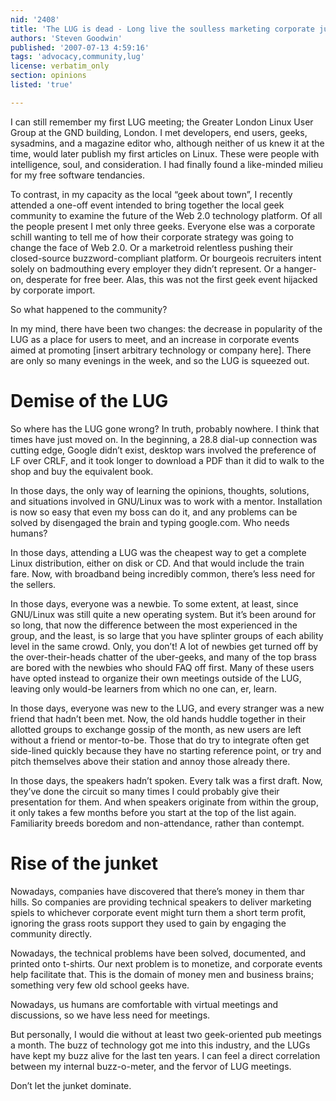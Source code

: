 ```yaml
---
nid: '2408'
title: 'The LUG is dead - Long live the soulless marketing corporate junket'
authors: 'Steven Goodwin'
published: '2007-07-13 4:59:16'
tags: 'advocacy,community,lug'
license: verbatim_only
section: opinions
listed: 'true'

---
```

I can still remember my first LUG meeting; the Greater London Linux User Group at the GND building, London. I met developers, end users, geeks, sysadmins, and a magazine editor who, although neither of us knew it at the time, would later publish my first articles on Linux. These were people with intelligence, soul, and consideration. I had finally found a like-minded milieu for my free software tendancies.

To contrast, in my capacity as the local “geek about town”, I recently attended a one-off event intended to bring together the local geek community to examine the future of the Web 2.0 technology platform. Of all the people present I met only three geeks. Everyone else was a corporate schill wanting to tell me of how their corporate strategy was going to change the face of Web 2.0. Or a marketroid relentless pushing their closed-source buzzword-compliant platform. Or bourgeois recruiters intent solely on badmouthing every employer they didn’t represent. Or a hanger-on, desperate for free beer. Alas, this was not the first geek event hijacked by corporate import.

So what happened to the community?


<!--break-->


In my mind, there have been two changes: the decrease in popularity of the LUG as a place for users to meet, and an increase in corporate events aimed at promoting [insert arbitrary technology or company here]. There are only so many evenings in the week, and so the LUG is squeezed out.


# Demise of the LUG

So where has the LUG gone wrong? In truth, probably nowhere. I think that times have just moved on. In the beginning, a 28.8 dial-up connection was cutting edge, Google didn’t exist, desktop wars involved the preference of LF over CRLF, and it took longer to download a PDF than it did to walk to the shop and buy the equivalent book.

In those days, the only way of learning the opinions, thoughts, solutions, and situations involved in GNU/Linux was to work with a mentor. Installation is now so easy that even my boss can do it, and any problems can be solved by disengaged the brain and typing google.com. Who needs humans?

In those days, attending a LUG was the cheapest way to get a complete Linux distribution, either on disk or CD. And that would include the train fare. Now, with broadband being incredibly common, there’s less need for the sellers.

In those days, everyone was a newbie. To some extent, at least, since GNU/Linux was still quite a new operating system. But it’s been around for so long, that now the difference between the most experienced in the group, and the least, is so large that you have splinter groups of each ability level in the same crowd. Only, you don’t! A lot of newbies get turned off by the over-their-heads chatter of the uber-geeks, and many of the top brass are bored with the newbies who should FAQ off first. Many of these users have opted instead to organize their own meetings outside of the LUG, leaving only would-be learners from which no one can, er, learn.

In those days, everyone was new to the LUG, and every stranger was a new friend that hadn’t been met. Now, the old hands huddle together in their allotted groups to exchange gossip of the month, as new users are left without a friend or mentor-to-be. Those that do try to integrate often get side-lined quickly because they have no starting reference point, or try and pitch themselves above their station and annoy those already there.

In those days, the speakers hadn’t spoken. Every talk was a first draft. Now, they’ve done the circuit so many times I could probably give their presentation for them. And when speakers originate from within the group, it only takes a few months before you start at the top of the list again. Familiarity breeds boredom and non-attendance, rather than contempt.


# Rise of the junket

Nowadays, companies have discovered that there’s money in them thar hills. So companies are providing technical speakers to deliver marketing spiels to whichever corporate event might turn them a short term profit, ignoring the grass roots support they used to gain by engaging the community directly.

Nowadays, the technical problems have been solved, documented, and printed onto t-shirts. Our next problem is to monetize, and corporate events help facilitate that. This is the domain of money men and business brains; something very few old school geeks have.

Nowadays, us humans are comfortable with virtual meetings and discussions, so we have less need for meetings.

But personally, I would die without at least two geek-oriented pub meetings a month. The buzz of technology got me into this industry, and the LUGs have kept my buzz alive for the last ten years. I can feel a direct correlation between my internal buzz-o-meter, and the fervor of LUG meetings.

Don’t let the junket dominate.

